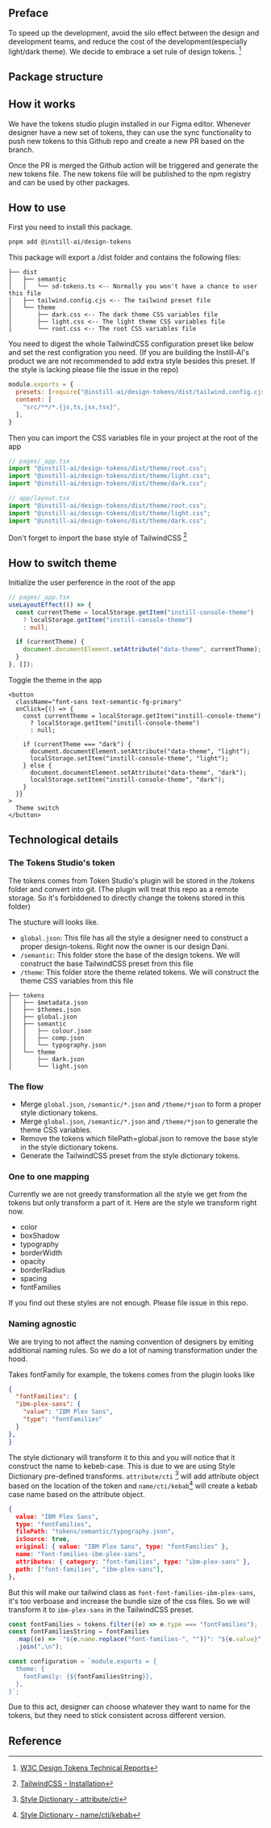 
## Preface

To speed up the development, avoid the silo effect between the design and development teams, and reduce the cost of the development(especially light/dark theme). We decide to embrace a set rule of design tokens. [^1]

## Package structure

## How it works

We have the tokens studio plugin installed in our Figma editor. Whenever designer have a new set of tokens, they can use the sync functionality to push new tokens to this Github repo and create a new PR based on the branch.

Once the PR is merged the Github action will be triggered and generate the new tokens file. The new tokens file will be published to the npm registry and can be used by other packages.

## How to use

First you need to install this package.

```bash
pnpm add @instill-ai/design-tokens
```

This package will export a /dist folder and contains the following files:

```
├── dist
│   ├── semantic
│   │   └── sd-tokens.ts <-- Normally you won't have a chance to user this file
│   ├── tailwind.config.cjs <-- The tailwind preset file
│   └── theme
│       ├── dark.css <-- The dark theme CSS variables file
│       ├── light.css <-- The light theme CSS variables file
│       └── root.css <-- The root CSS variables file
```

You need to digest the whole TailwindCSS configuration preset like below and set the rest configration you need. (If you are building the Instill-AI's product we are not recommended to add extra style besides this preset. If the style is lacking please file the issue in the repo)

```js
module.exports = {
  presets: [require("@instill-ai/design-tokens/dist/tailwind.config.cjs")],
  content: [
    "src/**/*.{js,ts,jsx,tsx}",
  ],
}
```

Then you can import the CSS variables file in your project at the root of the app

```ts
// pages/_app.tsx
import "@instill-ai/design-tokens/dist/theme/root.css";
import "@instill-ai/design-tokens/dist/theme/light.css";
import "@instill-ai/design-tokens/dist/theme/dark.css";

// app/layout.tsx
import "@instill-ai/design-tokens/dist/theme/root.css";
import "@instill-ai/design-tokens/dist/theme/light.css";
import "@instill-ai/design-tokens/dist/theme/dark.css";
```

Don't forget to import the base style of TailwindCSS [^2]

## How to switch theme

Initialize the user perference in the root of the app

```ts
// pages/_app.tsx
useLayoutEffect(() => {
  const currentTheme = localStorage.getItem("instill-console-theme")
    ? localStorage.getItem("instill-console-theme")
    : null;

  if (currentTheme) {
    document.documentElement.setAttribute("data-theme", currentTheme);
  }
}, []);
```

Toggle the theme in the app

```tsx
<button
  className="font-sans text-semantic-fg-primary"
  onClick={() => {
    const currentTheme = localStorage.getItem("instill-console-theme")
      ? localStorage.getItem("instill-console-theme")
      : null;

    if (currentTheme === "dark") {
      document.documentElement.setAttribute("data-theme", "light");
      localStorage.setItem("instill-console-theme", "light");
    } else {
      document.documentElement.setAttribute("data-theme", "dark");
      localStorage.setItem("instill-console-theme", "dark");
    }
  }}
>
  Theme switch
</button>
```

## Technological details 

### The Tokens Studio's token

The tokens comes from Token Studio's plugin will be stored in the /tokens folder and convert into git. (The plugin will treat this repo as a remote storage. So it's forbiddened to directly change the tokens stored in this folder)

The stucture will looks like. 

- `global.json`: This file has all the style a designer need to construct a proper design-tokens. Right now the owner is our design Dani.
- `/semantic`: This folder store the base of the design tokens. We will construct the base TailwindCSS preset from this file
- `/theme`: This folder store the theme related tokens. We will construct the theme CSS variables from this file

```
├── tokens
│   ├── $metadata.json
│   ├── $themes.json
│   ├── global.json
│   ├── semantic
│   │   ├── colour.json
│   │   ├── comp.json
│   │   └── typography.json
│   └── theme
│       ├── dark.json
│       └── light.json
```

### The flow

- Merge `global.json`, `/semantic/*.json` and `/theme/*json` to form a proper style dictionary tokens. 
- Merge `global.json`, `/semantic/*.json` and `/theme/*json` to generate the theme CSS variables.
- Remove the tokens which filePath=global.json to remove the base style in the style dictionary tokens.
- Generate the TailwindCSS preset from the style dictionary tokens.

### One to one mapping

Currently we are not greedy transformation all the style we get from the tokens but only transform a part of it. Here are the style we transform right now.

- color
- boxShadow
- typography
- borderWidth
- opacity
- borderRadius
- spacing
- fontFamilies

If you find out these styles are not enough. Please file issue in this repo.

### Naming agnostic

We are trying to not affect the naming convention of designers by emiting additional naming rules. So we do a lot of naming transformation under the hood. 

Takes fontFamily for example, the tokens comes from the plugin looks like

```json
{
  "fontFamilies": {
  "ibm-plex-sans": {
    "value": "IBM Plex Sans",
    "type": "fontFamilies"
  }
},
}
```

The style dictionary will transform it to this and you will notice that it construct the name to kebeb-case. This is due to we are using Style Dictionary pre-defined transforms. `attribute/cti` [^3] will add attribute object based on the location of the token and `name/cti/kebab`[^4] will create a kebab case name based on the attribute object.

```json
{
  value: "IBM Plex Sans",
  type: "fontFamilies",
  filePath: "tokens/semantic/typography.json",
  isSource: true,
  original: { value: "IBM Plex Sans", type: "fontFamilies" },
  name: "font-families-ibm-plex-sans",
  attributes: { category: "font-families", type: "ibm-plex-sans" },
  path: ["font-families", "ibm-plex-sans"],
},
```

But this will make our tailwind class as `font-font-families-ibm-plex-sans`, it's too verboase and increase the bundle size of the css files. So we will transform it to `ibm-plex-sans` in the TailwindCSS preset.

```ts
const fontFamilies = tokens.filter((e) => e.type === "fontFamilies");
const fontFamiliesString = fontFamilies
  .map((e) => `"${e.name.replace("font-families-", "")}": "${e.value}"`)
  .join(",\n");

const configuration = `module.exports = {
  theme: {
    fontFamily: {${fontFamiliesString}},
  },
}`;
```

Due to this act, designer can choose whatever they want to name for the tokens, but they need to stick consistent across different version.

## Reference 

[^1]: [W3C Design Tokens Technical Reports](https://tr.designtokens.org/)
[^2]: [TailwindCSS - Installation](https://tailwindcss.com/docs/installation)
[^3]: [Style Dictionary - attribute/cti](https://amzn.github.io/style-dictionary/#/transforms?id=attributecti)
[^4]: [Style Dictionary - name/cti/kebab](https://amzn.github.io/style-dictionary/#/transforms?id=namectikebab)